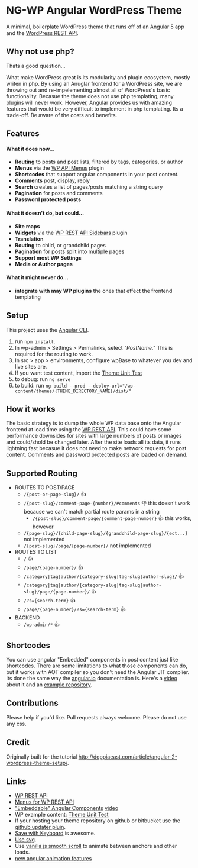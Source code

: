# __NG-WP__ Angular WordPress Theme

A minimal, boilerplate WordPress theme that runs off of an Angular 5 app and the [WordPress REST API](https://developer.wordpress.org/rest-api/). 

## Why not use php?

Thats a good question...

What make WordPress great is its modularity and plugin ecosystem, mostly writen in php. By using an Anuglar frontend for a WordPress site, we are throwing out and re-impelementing almost all of WordPress's basic functionality. Becasue the theme does not use php templating, many plugins will never work. However, Angular provides us with amazing features that would be very difficult to implement in php templating. Its a trade-off. Be aware of the costs and benefits.

## Features

#### What it does now...
- __Routing__ to posts and post lists, filtered by tags, categories, or author
- __Menus__ via the [WP API Menus](https://wordpress.org/plugins/wp-api-menus/) plugin
- __Shortcodes__ that support angular components in your post content.
- __Comments__ post, display, reply
- __Search__ creates a list of pages/posts matching a string query
- __Pagination__ for posts and comments
- __Password protected posts__ 

#### What it doesn't do, but could...
- __Site maps__ 
- __Widgets__ via the [WP REST API Sidebars](https://wordpress.org/plugins/wp-rest-api-sidebars/) plugin
- __Translation__ 
- __Routing__ to child, or grandchild pages
- __Pagination__ for posts split into multiple pages
- __Support most WP Settings__
- __Media or Author pages__

#### What it might never do...
- __integrate with may WP plugins__ the ones that effect the frontend templating

## Setup
This project uses the [Angular CLI](https://github.com/angular/angular-cli).
1. run `npm install`.
2. In wp-admin > Settings > Permalinks, select _"PostName."_ This is required for the routing to work.
3. In src > app > environments, configure wpBase to whatever you dev and live sites are.
4. If you want test content, import the [Theme Unit Test](https://codex.wordpress.org/Theme_Unit_Test)
5. to debug: run `ng serve`
6. to build: run `ng build --prod --deploy-url="/wp-content/themes/{THEME_DIRECTORY_NAME}/dist/"`

## How it works
The basic strategy is to dump the whole WP data base onto the Angular frontend at load time using the [WP REST API](https://developer.wordpress.org/rest-api/). This could have some performance downsides for sites with large numbers of posts or images and could/shold be changed later. After the site loads all its data, it runs lightning fast becasue it does not need to make network requests for post content. Comments and password protected posts are loaded on demand.

## Supported Routing
- ROUTES TO POST/PAGE
    - `/{post-or-page-slug}/` 👍
    - `/{post-slug}/comment-page-{number}/#comments` 👎 this doesn't work because we can't match partial route params in a string
        - `/{post-slug}/comment-page/{comment-page-number}` 👍 this works, however
    - `/{page-slug}/{child-page-slug}/{grandchild-page-slug}/{ect...}` not implemented
    - `/{post-slug}/page/{page-number}/` not implemented
- ROUTES TO LIST
    - `/` 👍
    - `/page/{page-number}/` 👍
    - `/category|tag|author/{category-slug|tag-slug|author-slug}/` 👍
    - `/category|tag|author/{category-slug|tag-slug|author-slug}/page/{page-number}/` 👍
    - `/?s={search-term}` 👍
    - `/page/{page-number}/?s={search-term}` 👍 
- BACKEND
    - `/wp-admin/*` 👍

## Shortcodes
You can use angular "Embedded" components in post content just like shortcodes. There are some limitations to what those components can do, but it works with AOT compiler so you don't need the Angular JIT complier. Its done the same way the [angular.io](https://angular.io/) documentation is. Here's a [video](https://www.youtube.com/watch?v=__H65AsA_bE&feature=youtu.be&t=2h14m13s) about it and an [example repository](https://github.com/wardbell/ng-dynamic-app).


## Contributions
Please help if you'd like. 
Pull requests always welcome. 
Please do not use any css.
<!-- Theres a list feature requests in the [Issues](#).  -->

## Credit
Originally built for the tutorial http://doppiaeast.com/article/angular-2-wordpress-theme-setup/.

## Links
- [WP REST API](https://developer.wordpress.org/rest-api/)
- [Menus for WP REST API](https://wordpress.org/plugins/wp-api-menus/)
- ["Embeddable" Angular Components](https://github.com/wardbell/ng-dynamic-app) [video](https://www.youtube.com/watch?v=__H65AsA_bE&feature=youtu.be&t=2h14m13s)
- WP example content: [Theme Unit Test](https://codex.wordpress.org/Theme_Unit_Test)
- If your hosting your theme repository on github or bitbucket use the [github updater pluin](https://github.com/afragen/github-updater).
- [Save with Keyboard](https://wordpress.org/themes/save-with-keyboard/) is awesome.
- [Use svg](https://wordpress.org/themes/svg-support/).
- Use [vanilla js smooth scroll](https://github.com/cferdinandi/smooth-scroll/) to animate between anchors and other loads.
- [new angular animation features](https://www.yearofmoo.com/2017/06/new-wave-of-animation-features.html)


<!-- #### Usage

First, run `npm install`.

Inside the environments folder, you will find two files -- one for production and one for development. Open each up and set wpBase to whatever you dev and live sites are. 

For development, simply run `ng serve`, in the terminal inside the project folder, and the CLI will do the rest. The content of the site is managed from the WordPress admin panel.  

To push the project to the server, run `ng build --prod --deploy-url="/wp-content/themes/{THEME_DIRECTORY_NAME}/dist/"` from your command line. This will output a `dist` folder. Upload index.php, styles.css, functions.php, and the dist folder to your theme directory on your server. You should be good to go!

This project will play nice with the Angular CLI. -->

